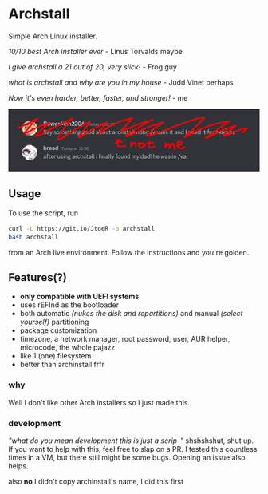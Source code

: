 # Archstall
Simple Arch Linux installer.

*10/10 best Arch installer ever* - Linus Torvalds maybe

*i give archstall a 21 out of 20, very slick!* - Frog guy

*what is archstall and why are you in my house* - Judd Vinet perhaps 

*Now it's even harder, better, faster, and stronger!* - me

![breadsaysarchgood](https://raw.githubusercontent.com/PowerMan2206/archstall/master/breadsaysarchstallgood.png)
## Usage
To use the script, run 

```bash
curl -L https://git.io/JtoeR -o archstall
bash archstall
```

from an Arch live environment. Follow the instructions and you're golden.

## Features(?)
- **only compatible with UEFI systems**
- uses rEFInd as the bootloader
- both automatic *(nukes the disk and repartitions)* and manual *(select yourself)* partitioning
- package customization
- timezone, a network manager, root password, user, AUR helper, microcode, the whole pajazz
- like 1 (one) filesystem
- better than archinstall frfr
 
### why
Well I don't like other Arch installers so I just made this.

### development
*"what do you mean development this is just a scrip-"* shshshshut, shut up. If you want to help with this, feel free to slap on a PR. I tested this countless times in a VM, but there still might be some bugs. Opening an issue also helps.

also **no** I didn't copy archinstall's name, I did this first
